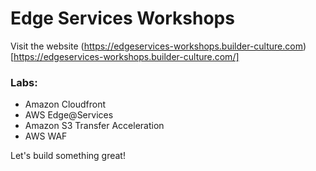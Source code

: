 # Edge Services Workshops

Visit the website (https://edgeservices-workshops.builder-culture.com)[https://edgeservices-workshops.builder-culture.com/]


### Labs:

- Amazon Cloudfront
- AWS Edge@Services
- Amazon S3 Transfer Acceleration
- AWS WAF

Let's build something great!

